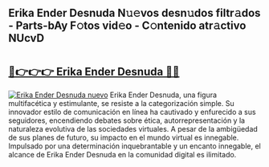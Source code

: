 ## Erika Ender Desnuda N𝚞𝚎vos desn𝚞dos filtr𝚊dos - Parts-bAy F𝚘tos vid𝚎o - C𝚘ntenido atr𝚊ctivo NUcvD

# <h2><a href="http://mb1r05o.tromn.icu/?c=Erika+Ender+Desnuda">🔗👉👉👉 Erika Ender Desnuda 🔗🔗</a></h2>

[![Erika Ender Desnuda nuevo](https://i.imgur.com/pEAQMta.gif)](http://mb1r05o.tromn.icu/?c=Erika+Ender+Desnuda)
Erika Ender Desnuda, una figura multifacética y estimulante, se resiste a la categorización simple. Su innovador estilo de comunicación en línea ha cautivado y enfurecido a sus seguidores, encendiendo debates sobre ética, autorrepresentación y la naturaleza evolutiva de las sociedades virtuales. A pesar de la ambigüedad de sus planes de futuro, su impacto en el mundo virtual es innegable. Impulsado por una determinación inquebrantable y un encanto innegable, el alcance de Erika Ender Desnuda en la comunidad digital es ilimitado.
